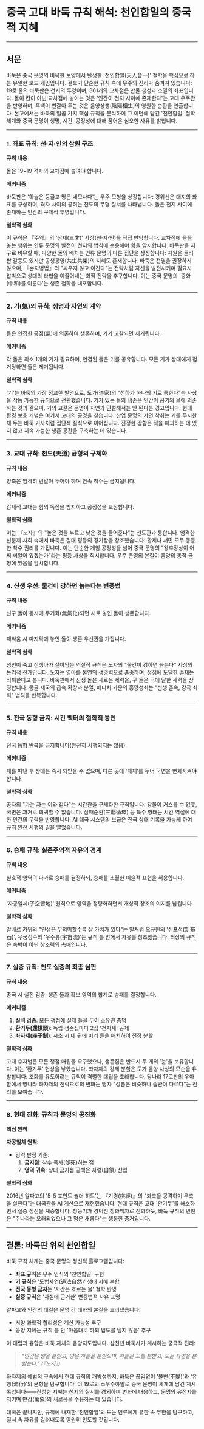 # 중국 고대 바둑 규칙 해석: 천인합일의 중국적 지혜

---

## 서문
바둑은 중국 문명의 비옥한 토양에서 탄생한 '천인합일(天人合一)' 철학을 핵심으로 하는 유일한 보드 게임입니다. 겉보기 단순한 규칙 속에 우주의 진리가 숨겨져 있습니다: 19로 줄의 바둑판은 천지의 투영이며, 361개의 교차점은 만물 생성과 소멸의 좌표입니다. 돌이 칸이 아닌 교차점에 놓이는 것은 '인간이 천지 사이에 존재한다'는 고대 우주관을 반영하며, 흑백이 번갈아 두는 것은 음양상생(陰陽相生)의 영원한 순환을 연출합니다. 본고에서는 바둑의 일곱 가지 핵심 규칙을 분석하여 그 이면에 담긴 '천인합일' 철학 체계와 중국 문명이 생명, 시간, 공정성에 대해 품어온 심오한 사유를 밝힙니다.

---

### 1. 좌표 규칙: 천·지·인의 삼원 구조
**규칙 내용**

돌은 19×19 격자의 교차점에 놓여야 합니다.

**메커니즘**

바둑판은 '하늘은 둥글고 땅은 네모나다'는 우주 모형을 상징합니다: 경위선은 대지의 좌표를 구성하며, 격자 사이의 공허는 천도의 무형 질서를 나타냅니다. 돌은 천지 사이에 존재하는 인간의 구체적 투영입니다.

**철학적 심화**

이 규칙은 『주역』의 '삼재(三才)' 사상(천·지·인)을 직접 반영합니다. 교차점에 돌을 놓는 행위는 인류 문명의 발전이 천지의 법칙에 순응해야 함을 암시합니다. 바둑판을 지구로 비유할 때, 다양한 돌의 배치는 인류 문명의 다른 집단을 상징합니다: 자원을 둘러싼 갈등도 있지만 공생공영(共生共榮)의 지혜도 존재합니다. 바둑은 전멸을 권장하지 않으며, 『손자병법』의 "싸우지 않고 이긴다"는 전략처럼 자신을 발전시키며 필요시 압박으로 상대의 타협을 이끌어내는 최적 전략을 추구합니다. 이는 중국 문명의 '중화(中和)를 이룬다'는 생존 철학을 내포합니다.

---

### 2. 기(氣)의 규칙: 생명과 자연의 계약
**규칙 내용**

돌은 인접한 공점(氣)에 의존하여 생존하며, 기가 고갈되면 제거됩니다.

**메커니즘**

각 돌은 최소 1개의 기가 필요하며, 연결된 돌은 기를 공유합니다. 모든 기가 상대에게 점거당하면 돌은 제거됩니다.

**철학적 심화**

'기'는 바둑의 가장 정교한 발명으로, 도가(道家)의 "천하가 하나의 기로 통한다"는 사상을 작동 가능한 규칙으로 전환했습니다. 기가 있는 돌의 생존은 인간이 공기와 물에 의존하는 것과 같으며, 기의 고갈은 문명이 자연과 단절해서는 안 된다는 경고입니다. 현대 환경 보호 개념은 여기서 고대의 공명을 찾습니다: 산업 문명의 자연 착취는 기를 무시한 채 두는 바둑 기사처럼 집단적 질식으로 이어집니다. 진정한 강함은 적을 파괴하는 데 있지 않고 지속 가능한 생존 공간을 구축하는 데 있습니다.

---

### 3. 교대 규칙: 천도(天道) 균형의 구체화
**규칙 내용**

양측은 엄격히 번갈아 두어야 하며 연속 착수는 금지됩니다.

**메커니즘**

강제적 교대는 힘의 독점을 방지하고 공정성을 보장합니다.

**철학적 심화**

이는 『노자』의 "높은 것을 누르고 낮은 것을 들어준다"는 천도관과 통합니다. 엄격한 신분제 사회 속에서 바둑은 절대 평등의 경기장을 창조했습니다: 황제나 서민 모두 동등한 착수 권리를 가집니다. 이는 단순한 게임 공정성을 넘어 중국 문명의 "왕후장상이 어찌 씨알이 있겠는가"라는 평등 사상을 직시합니다. 우주 운영의 본질이 음양의 동적 균형에 있음을 암시합니다.

---

### 4. 신생 우선: 물건이 강하면 늙는다는 변증법
**규칙 내용**

신구 돌이 동시에 무기화(無氣化)되면 새로 놓인 돌이 생존합니다.

**메커니즘**

패싸움 시 마지막에 놓인 돌이 생존 우선권을 가집니다.

**철학적 심화**

성인이 죽고 신생아가 살아남는 역설적 규칙은 노자의 "물건이 강하면 늙는다" 사상의 논리적 전개입니다. 노자는 영아를 본연의 생명력으로 존중하며, 정점에 도달한 존재는 쇠퇴한다고 봅니다. 바둑판에서 신생 돌은 새로운 세력을, 구 돌은 극에 달한 세력을 상징합니다. 몽골 제국의 급속 확장과 분열, 메디치 가문의 흥망성쇠는 "신생 존속, 강극 쇠퇴" 법칙을 반복합니다.

---

### 5. 전국 동형 금지: 시간 벡터의 철학적 봉인
**규칙 내용**

전국 동형 반복을 금지합니다(완전히 시행되지는 않음).

**메커니즘**

패를 따낸 후 상대는 즉시 되받을 수 없으며, 다른 곳에 '패재'를 두어 국면을 변화시켜야 합니다.

**철학적 심화**

공자의 "가는 자는 이와 같다"는 시간관을 구체화한 규칙입니다. 강물이 거스를 수 없듯, 국면은 과거로 회귀할 수 없습니다. 삼패순환(三覇循環) 등 특수 형태는 시간 역설에 대한 인간의 무력을 반영합니다. AI 대국 시스템의 보급은 전국 상태 기록을 가능케 하여 규칙 완전 시행의 길을 열었습니다.

---

### 6. 승패 규칙: 실존주의적 자유의 경계
**규칙 내용**

실효적 영역의 다과로 승패를 결정하되, 승패를 초월한 예술적 표현을 허용합니다.

**메커니즘**

'자공일체(子空皆地)' 원칙으로 영역을 정량화하면서 개성적 창조의 여지를 남깁니다.

**철학적 심화**

알베르 카뮈의 "인생은 무의미할수록 살 가치가 있다"는 말처럼 오규원의 '신포석(新布石)', 무궁정수의 '우주류(宇宙流)'는 규칙 틀 안에서 자유를 창조했습니다. 최상의 규칙은 속박이 아닌 창조력의 촉매입니다.

---

### 7. 실증 규칙: 천도 실증의 최종 심판
**규칙 내용**

종국 시 실전 검증: 생존 돌과 확보 영역의 합계로 승패를 결정합니다.

**메커니즘**

1. **실석 검증**: 모든 쟁점에 실제 돌을 두어 소유권 증명
2. **환기두(還棋頭)**: 독립 생존집마다 2집 '천지세' 공제
3. **좌자제(座子制)**: 시초 시 네 귀에 미리 돌을 배치하여 전장 분할

**철학적 심화**

고대 수자법은 모든 쟁점 매립을 요구했으나, 생존집은 반드시 두 개의 '눈'을 보유합니다. 이는 '환기두' 현상을 낳았습니다. 좌자제의 강제 분할은 도가 음양 사상의 모순을 유발합니다: 조화를 유도하려는 규칙이 격렬한 대립을 초래합니다. 당나라 17로판의 우아함에서 명나라 좌자제의 전략으로의 변화는 맹자 "성품은 비슷하나 습관이 다르다"는 진리를 보여줍니다.

---

### 8. 현대 진화: 규칙과 문명의 공진화
**핵심 원칙**

**자공일체 원칙**:

- 영역 판정 기준:
  1. **금지점**: 착수 즉사(卽死)하는 점
  2. **영역 귀속**: 상대 금지점 공백은 자령(自領) 산입

**철학적 심화**

2016년 알파고의 '5-5 포인트 숄더 히트'는 『기경(棋經)』의 "좌측을 공격하며 우측을 살핀다"는 대국관을 AI 계산으로 재현했습니다. 현대 규칙은 고대 '환기두'를 해소하면서 실증 정신을 계승합니다. 청동기가 경덕진 청화백자로 진화하듯, 바둑 규칙의 변천은 "주나라는 오래되었으나 그 명은 새롭다"는 생동한 증거입니다.

---

## 결론: 바둑판 위의 천인합일
바둑 규칙 체계는 중국 문명의 정신적 홀로그램입니다:
- **좌표 규칙**은 우주 인식의 '천인합일' 구현
- **기 규칙**은 '도법자연(道法自然)' 생태 지혜 부합
- **전국 동형 금지**는 '시간은 흐르는 물' 철학 반영
- **실증 규칙**은 '사실에 근거한' 변증법적 사유 표명

알파고와 인간의 대결은 문명 간 대화의 본질을 드러냈습니다:
- 서양 과학적 합리성은 계산 가능성 추구
- 동양 지혜는 규칙 틀 안 '마음대로 하되 법도를 넘지 않음' 추구

이 대립과 융합은 바둑 자체의 음양지도입니다. 삼천년 바둑사가 계시하는 궁극적 진리:
> _"인간은 땅을 본받고, 땅은 하늘을 본받으며, 하늘은 도를 본받고, 도는 자연을 본받는다." (『노자』)_

좌자제의 예법적 구속에서 현대 규칙의 개방성까지, 바둑은 끊임없이 '불변(不變)'과 '유행(流行)'의 균형을 탐구합니다. 이 19로의 소우주야말로 중국 문명이 세계에 남긴 계시록입니다——진정한 지혜는 천지의 질서를 경외하며 변화에 대응하고, 문명의 유전자를 지키며 만상(萬象)의 새로움을 수용하는 데 있습니다.

대국은 끝나지만, 규칙에 내재한 '천인합일'의 도는 인류에게 유한 속 무한을 탐구하고, 질서 속 자유를 길러내도록 영원히 인도할 것입니다.